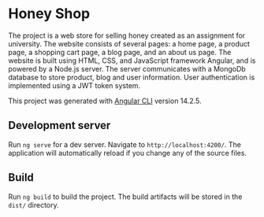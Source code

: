 # Honey Shop

The project is a web store for selling honey
created as an assignment for university. The website consists of several pages: a home page, a product page, a shopping cart page, a blog page, and an about us page.
The website is built using HTML, CSS, and JavaScript framework Angular, and is powered by a Node.js server. The server communicates with a MongoDb database to store product, blog and user information. User authentication is implemented using a JWT token system.

This project was generated with [Angular CLI](https://github.com/angular/angular-cli) version 14.2.5.

## Development server

Run `ng serve` for a dev server. Navigate to `http://localhost:4200/`. The application will automatically reload if you change any of the source files.

## Build

Run `ng build` to build the project. The build artifacts will be stored in the `dist/` directory.
